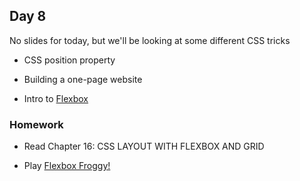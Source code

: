## Day 8

No slides for today, but we'll be looking at some different CSS tricks

* CSS position property

* Building a one-page website

* Intro to [Flexbox](https://css-tricks.com/snippets/css/a-guide-to-flexbox/)


### Homework

* Read Chapter 16: CSS LAYOUT WITH FLEXBOX AND GRID

* Play [Flexbox Froggy!](https://flexboxfroggy.com/)